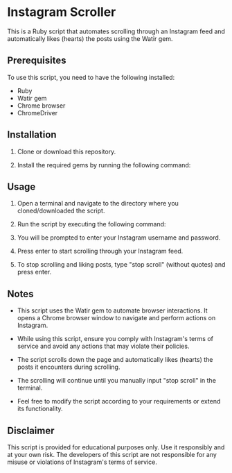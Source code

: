 # Instagram Scroller

This is a Ruby script that automates scrolling through an Instagram feed and automatically likes (hearts) the posts using the Watir gem.

## Prerequisites

To use this script, you need to have the following installed:

- Ruby
- Watir gem
- Chrome browser
- ChromeDriver

## Installation

1. Clone or download this repository.

2. Install the required gems by running the following command:


## Usage

1. Open a terminal and navigate to the directory where you cloned/downloaded the script.

2. Run the script by executing the following command:


3. You will be prompted to enter your Instagram username and password.

4. Press enter to start scrolling through your Instagram feed.

5. To stop scrolling and liking posts, type "stop scroll" (without quotes) and press enter.

## Notes

- This script uses the Watir gem to automate browser interactions. It opens a Chrome browser window to navigate and perform actions on Instagram.

- While using this script, ensure you comply with Instagram's terms of service and avoid any actions that may violate their policies.

- The script scrolls down the page and automatically likes (hearts) the posts it encounters during scrolling.

- The scrolling will continue until you manually input "stop scroll" in the terminal.

- Feel free to modify the script according to your requirements or extend its functionality.

## Disclaimer

This script is provided for educational purposes only. Use it responsibly and at your own risk. The developers of this script are not responsible for any misuse or violations of Instagram's terms of service.

